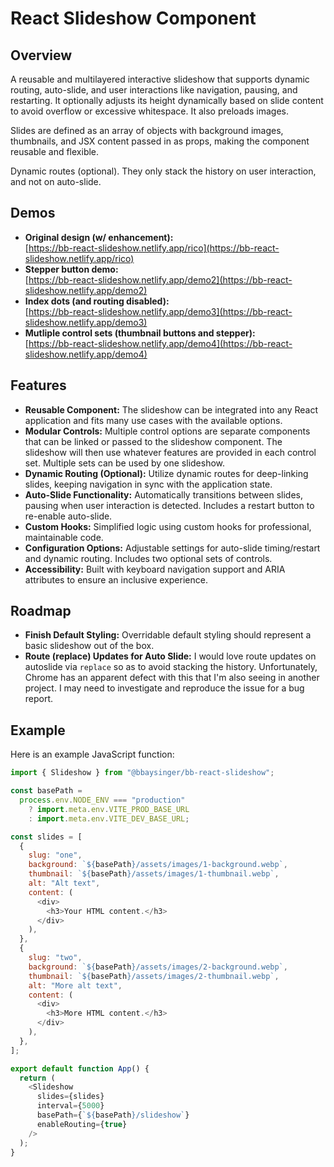 # React Slideshow Component

## Overview

A reusable and multilayered interactive slideshow that supports dynamic routing, auto-slide, and user interactions like navigation, pausing, and restarting. It optionally adjusts its height dynamically based on slide content to avoid overflow or excessive whitespace. It also preloads images.

Slides are defined as an array of objects with background images, thumbnails, and JSX content passed in as props, making the component reusable and flexible.

Dynamic routes (optional). They only stack the history on user interaction, and not on auto-slide.

## Demos

- **Original design (w/ enhancement):**  
  [https://bb-react-slideshow.netlify.app/rico](https://bb-react-slideshow.netlify.app/rico)
- **Stepper button demo:**  
  [https://bb-react-slideshow.netlify.app/demo2](https://bb-react-slideshow.netlify.app/demo2)
- **Index dots (and routing disabled):**  
  [https://bb-react-slideshow.netlify.app/demo3](https://bb-react-slideshow.netlify.app/demo3)
- **Mutliple control sets (thumbnail buttons and stepper):**  
  [https://bb-react-slideshow.netlify.app/demo4](https://bb-react-slideshow.netlify.app/demo4)

## Features

- **Reusable Component:** The slideshow can be integrated into any React application and fits many use cases with the available options.
- **Modular Controls:** Multiple control options are separate components that can be linked or passed to the slideshow component. The slideshow will then use whatever features are provided in each control set. Multiple sets can be used by one slideshow.
- **Dynamic Routing (Optional):** Utilize dynamic routes for deep-linking slides, keeping navigation in sync with the application state.
- **Auto-Slide Functionality:** Automatically transitions between slides, pausing when user interaction is detected. Includes a restart button to re-enable auto-slide.
- **Custom Hooks:** Simplified logic using custom hooks for professional, maintainable code.
- **Configuration Options:** Adjustable settings for auto-slide timing/restart and dynamic routing. Includes two optional sets of controls.
- **Accessibility:** Built with keyboard navigation support and ARIA attributes to ensure an inclusive experience.

## Roadmap

- **Finish Default Styling:** Overridable default styling should represent a basic slideshow out of the box.
- **Route (replace) Updates for Auto Slide:** I would love route updates on autoslide via `replace` so as to avoid stacking the history. Unfortunately, Chrome has an apparent defect with this that I'm also
  seeing in another project. I may need to investigate and reproduce the issue for a bug report.

## Example

Here is an example JavaScript function:

```javascript
import { Slideshow } from "@bbaysinger/bb-react-slideshow";

const basePath =
  process.env.NODE_ENV === "production"
    ? import.meta.env.VITE_PROD_BASE_URL
    : import.meta.env.VITE_DEV_BASE_URL;

const slides = [
  {
    slug: "one",
    background: `${basePath}/assets/images/1-background.webp`,
    thumbnail: `${basePath}/assets/images/1-thumbnail.webp`,
    alt: "Alt text",
    content: (
      <div>
        <h3>Your HTML content.</h3>
      </div>
    ),
  },
  {
    slug: "two",
    background: `${basePath}/assets/images/2-background.webp`,
    thumbnail: `${basePath}/assets/images/2-thumbnail.webp`,
    alt: "More alt text",
    content: (
      <div>
        <h3>More HTML content.</h3>
      </div>
    ),
  },
];

export default function App() {
  return (
    <Slideshow
      slides={slides}
      interval={5000}
      basePath={`${basePath}/slideshow`}
      enableRouting={true}
    />
  );
}
```
